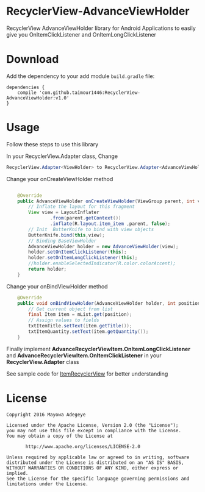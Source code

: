 # RecyclerView-AdvanceViewHolder
RecyclerView AdvanceViewHolder library for Android Applications to easily give you OnItemClickListener and OnItemLongClickListener 


# Download

Add the dependency to your add module `build.gradle` file:

```
dependencies {
    compile 'com.github.taimour1446:RecyclerView-AdvanceViewHolder:v1.0'
}

```
# Usage
Follow these steps to use this library

In your RecyclerView.Adapter class,
Change 
````java
RecyclerView.Adapter<ViewHolder> to RecyclerView.Adapter<AdvanceViewHolder>
````
Change your onCreateViewHolder method
````java

    @Override
    public AdvanceViewHolder onCreateViewHolder(ViewGroup parent, int viewType) {
        // Inflate the layout for this fragment
        View view = LayoutInflater
                .from(parent.getContext())
                .inflate(R.layout.item_item ,parent, false);
        // Init  ButterKnife to bind with view objects
        ButterKnife.bind(this,view);
        // Binding BaseViewHolder
        AdvanceViewHolder holder = new AdvanceViewHolder(view);
        holder.setOnItemClickListener(this);
        holder.setOnItemLongClickListener(this);
        //holder.enableSelectedIndicator(R.color.colorAccent);
        return holder;
    }
````

Change your onBindViewHolder method
````java
    @Override
    public void onBindViewHolder(AdvanceViewHolder holder, int position) {
        // Get current object from list
        final Item item = mList.get(position);
        // Assign values to fields
        txtItemTitle.setText(item.getTitle());
        txtItemQuantity.setText(item.getQuantity());
    }
````

Finally implement  **AdvanceRecyclerViewItem.OnItemLongClickListener** and **AdvanceRecyclerViewItem.OnItemClickListener** in your **RecyclerView.Adapter<AdvanceViewHolder>** class


See sample code for [ItemRecyclerView](https://github.com/taimour1446/RecyclerView-AdvanceViewHolder/blob/master/app/src/main/java/com/xplores/inventory/ItemRecyclerView.java) for better understanding

# License
```
Copyright 2016 Mayowa Adegeye

Licensed under the Apache License, Version 2.0 (the "License");
you may not use this file except in compliance with the License.
You may obtain a copy of the License at

       http://www.apache.org/licenses/LICENSE-2.0

Unless required by applicable law or agreed to in writing, software
distributed under the License is distributed on an "AS IS" BASIS,
WITHOUT WARRANTIES OR CONDITIONS OF ANY KIND, either express or implied.
See the License for the specific language governing permissions and
limitations under the License.
```
